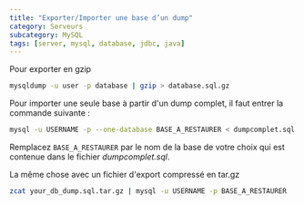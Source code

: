 ```yaml
---
title: "Exporter/Importer une base d’un dump"
category: Serveurs
subcategory: MySQL
tags: [server, mysql, database, jdbc, java]
---
```

Pour exporter en gzip

``` sh
mysqldump -u user -p database | gzip > database.sql.gz
```

Pour importer une seule base à partir d'un dump complet, il faut entrer la commande suivante :
``` sh
mysql -u USERNAME -p --one-database BASE_A_RESTAURER < dumpcomplet.sql
```

Remplacez `BASE_A_RESTAURER` par le nom de la base de votre choix qui est contenue dans le fichier _dumpcomplet.sql_.

La même chose avec un fichier d'export compressé en tar.gz
``` sh
zcat your_db_dump.sql.tar.gz | mysql -u USERNAME -p BASE_A_RESTAURER
```
